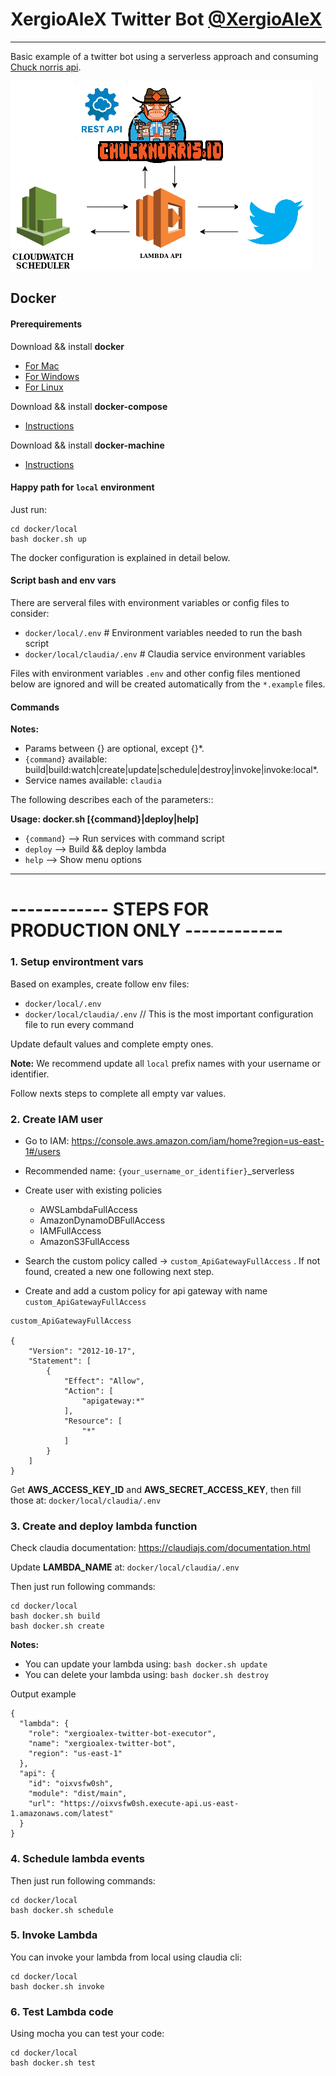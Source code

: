# XergioAleX Twitter Bot [@XergioAleX](https://twitter.com/XergioAleXBot)
---

Basic example of a twitter bot using a serverless approach and consuming [Chuck norris api](https://api.chucknorris.io/).

![Infrastructure design](infrastructure-design.png)

## Docker

#### Prerequirements

Download && install **docker**
- [For Mac](https://download.docker.com/mac/stable/Docker.dmg)
- [For Windows](https://download.docker.com/win/stable/InstallDocker.msi)
- [For Linux](https://docs.docker.com/engine/getstarted/step_one/#docker-for-linux)

Download && install **docker-compose**
- [Instructions](https://docs.docker.com/compose/install/)

Download && install **docker-machine**
- [Instructions](https://docs.docker.com/machine/install-machine/)


#### Happy path for `local` environment

Just run:
```
cd docker/local
bash docker.sh up
```

The docker configuration is explained in detail below.

#### Script bash and env vars

There are serveral files with environment variables or config files to consider:

- `docker/local/.env` # Environment variables needed to run the bash script
- `docker/local/claudia/.env` # Claudia service environment variables

Files with environment variables `.env` and other config files mentioned below are ignored and will be created automatically from the `*.example` files.

#### Commands

**Notes:**

- Params between {} are optional, except {}*.
- `{command}` available: build|build:watch|create|update|schedule|destroy|invoke|invoke:local*.
- Service names available: `claudia`

The following describes each of the parameters::

**Usage: docker.sh [{command}|deploy|help]**

* `{command}` --> Run services with command script
* `deploy` --> Build && deploy lambda
* `help` --> Show menu options



---

# ------------ STEPS FOR PRODUCTION ONLY ------------

### 1. Setup environtment vars

Based on examples, create follow env files:

- `docker/local/.env`
- `docker/local/claudia/.env` // This is the most important configuration file to run every command

Update default values and complete empty ones.

**Note:** We recommend update all `local` prefix names with your username or identifier.

Follow nexts steps to complete all empty var values.

### 2. Create IAM user

- Go to IAM: https://console.aws.amazon.com/iam/home?region=us-east-1#/users
- Recommended name: `{your_username_or_identifier}`_serverless
- Create user with existing policies
  - AWSLambdaFullAccess
  - AmazonDynamoDBFullAccess
  - IAMFullAccess
  - AmazonS3FullAccess

- Search the custom policy called -> `custom_ApiGatewayFullAccess` . If not found, created a new one following next step.
- Create and add a custom policy for api gateway with name `custom_ApiGatewayFullAccess`

```
custom_ApiGatewayFullAccess

{
    "Version": "2012-10-17",
    "Statement": [
        {
            "Effect": "Allow",
            "Action": [
                "apigateway:*"
            ],
            "Resource": [
                "*"
            ]
        }
    ]
}
```

Get **AWS_ACCESS_KEY_ID** and **AWS_SECRET_ACCESS_KEY**, then fill those at: `docker/local/claudia/.env`


### 3. Create and deploy lambda function

Check claudia documentation: https://claudiajs.com/documentation.html

Update **LAMBDA_NAME** at: `docker/local/claudia/.env`

Then just run following commands:
```
cd docker/local
bash docker.sh build
bash docker.sh create
```

**Notes:**

- You can update your lambda using: `bash docker.sh update`
- You can delete your lambda using: `bash docker.sh destroy`

Output example
```
{
  "lambda": {
    "role": "xergioalex-twitter-bot-executor",
    "name": "xergioalex-twitter-bot",
    "region": "us-east-1"
  },
  "api": {
    "id": "oixvsfw0sh",
    "module": "dist/main",
    "url": "https://oixvsfw0sh.execute-api.us-east-1.amazonaws.com/latest"
  }
}
```

### 4. Schedule lambda events

Then just run following commands:
```
cd docker/local
bash docker.sh schedule
```


### 5. Invoke Lambda

You can invoke your lambda from local using claudia cli:
```
cd docker/local
bash docker.sh invoke
```

### 6. Test Lambda code

Using mocha you can test your code:
```
cd docker/local
bash docker.sh test
```

